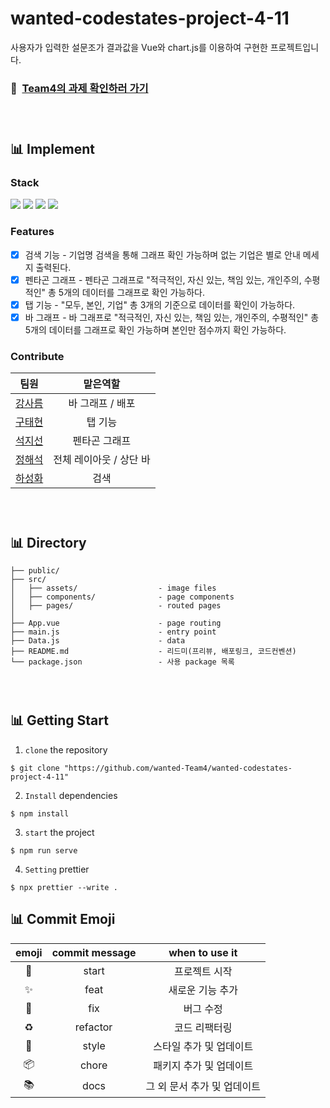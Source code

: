 # wanted-codestates-project-4-11

사용자가 입력한 설문조가 결과값을 Vue와 chart.js를 이용하여 구현한 프로젝트입니다.

### 📌 &nbsp;[Team4의 과제 확인하러 가기](https://team4-gravylab.netlify.app/)
### <br/>
## 📊 Implement

### Stack
<img src="https://img.shields.io/badge/Vue.js-4FC08D?style=flat-square&logo=Vue.js5&logoColor=white"/> <img src="https://img.shields.io/badge/Chart.js-FF6384?style=flat-square&logo=Chart.js5&logoColor=white"/> <img src="https://img.shields.io/badge/CSS3-1572B6?style=flat-square&logo=CSS3&logoColor=white"/> <img src="https://img.shields.io/badge/JavaScript-F7DF1E?style=flat-square&logo=JavaScript&logoColor=black"/>

### Features
- [X] 검색 기능 - 기업명 검색을 통해 그래프 확인 가능하며 없는 기업은 별로 안내 메세지 출력된다.
- [X] 펜타곤 그래프 - 펜타곤 그래프로 "적극적인, 자신 있는, 책임 있는, 개인주의, 수평적인" 총 5개의 데이터를 그래프로 확인 가능하다.
- [X] 탭 기능 - "모두, 본인, 기업" 총 3개의 기준으로 데이터를 확인이 가능하다.
- [X] 바 그래프 - 바 그래프로 "적극적인, 자신 있는, 책임 있는, 개인주의, 수평적인" 총 5개의 데이터를 그래프로 확인 가능하며 본인만 점수까지 확인 가능하다.

### Contribute

|                        팀원                         |                    맡은역할                     |
| :-------------------------------------------------: | :---------------------------------------------: |
|  <a href="https://github.com/sareum-k">강사름 </a>  |     바 그래프 / 배포    |
| <a href="https://github.com/KooTaehyeon">구태현</a> | 탭 기능 |
|   <a href="https://github.com/sunysty">석지선</a>   |       펜타곤 그래프       |
|   <a href="https://github.com/slobbie">정해석</a>   |       전체 레이아웃 / 상단 바      |
|  <a href="https://github.com/hasunghwa">하성화</a>  |                   검색                   |

### <br/>
## 📊 Directory

```
├── public/
├── src/
│   ├── assets/                  - image files
│   ├── components/              - page components
│   ├── pages/                   - routed pages
│
├── App.vue                      - page routing
├── main.js                      - entry point
├── Data.js                      - data
├── README.md                    - 리드미(프리뷰, 배포링크, 코드컨벤션)
└── package.json                 - 사용 package 목록
```

### <br/>

## 📊 Getting Start

1. `clone` the repository

```
$ git clone "https://github.com/wanted-Team4/wanted-codestates-project-4-11"
```

2. `Install` dependencies

```
$ npm install
```

3. `start` the project

```
$ npm run serve
```

4. `Setting` prettier

```
$ npx prettier --write .
```

## 📊 Commit Emoji

|   emoji    | commit message |       when to use it        |
| :--------: | :------------: | :-------------------------: |
|   :tada:   |     start      |        프로젝트 시작        |
| :sparkles: |      feat      |      새로운 기능 추가       |
|   :bug:    |      fix       |          버그 수정          |
| :recycle:  |    refactor    |        코드 리팩터링        |
| :lipstick: |     style      |   스타일 추가 및 업데이트   |
| :package:  |     chore      |   패키지 추가 및 업데이트   |
|  :books:   |      docs      | 그 외 문서 추가 및 업데이트 |

### <br/>
